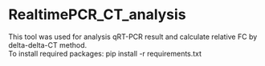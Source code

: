 # RealtimePCR_CT_analysis
This tool was used for analysis qRT-PCR result and calculate relative FC by delta-delta-CT method.     
To install required packages: pip install -r requirements.txt
